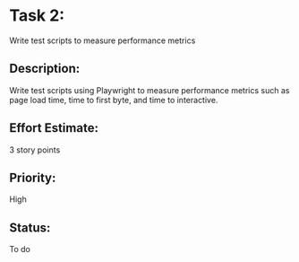 # Task 2:
Write test scripts to measure performance metrics

## Description:
Write test scripts using Playwright to measure performance metrics such as page load time, time to first byte, and time to interactive.

## Effort Estimate:
3 story points

## Priority:
High

## Status: 
To do
